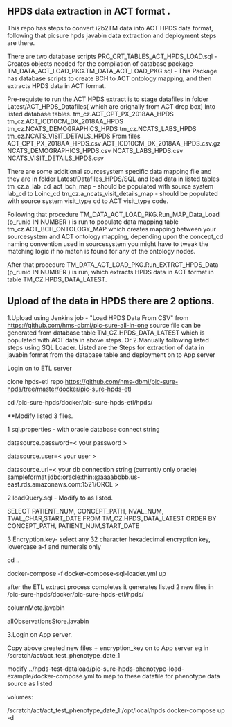 HPDS data extraction in ACT format .
----------------------------------------------
This repo has steps to convert i2b2TM data into ACT HPDS data format, following that picsure hpds javabin data extraction and deployment steps are there.

There are two database scripts PRC_CRT_TABLES_ACT_HPDS_LOAD.sql - Creates objects needed for the compilation of database package TM_DATA_ACT_LOAD_PKG.TM_DATA_ACT_LOAD_PKG.sql - This Package has database scripts to create BCH to ACT ontology mapping, and then extracts HPDS data in ACT format.

Pre-requiste to run the ACT HPDS extract is to stage datafiles in folder Latest/ACT_HPDS_Datafiles( which are orignally from ACT drop box) Into listed database tables. 
tm_cz.ACT_CPT_PX_2018AA_HPDS 
tm_cz.ACT_ICD10CM_DX_2018AA_HPDS 
tm_cz.NCATS_DEMOGRAPHICS_HPDS 
tm_cz.NCATS_LABS_HPDS 
tm_cz.NCATS_VISIT_DETAILS_HPDS 
From files ACT_CPT_PX_2018AA_HPDS.csv ACT_ICD10CM_DX_2018AA_HPDS.csv.gz NCATS_DEMOGRAPHICS_HPDS.csv NCATS_LABS_HPDS.csv NCATS_VISIT_DETAILS_HPDS.csv

There are some additional sourcesystem specific data mapping file and they are in folder Latest/Datafiles_HPDS/SQL and 
load data in listed tables
tm_cz.a_lab_cd_act_bch_map - should be populated with source system lab_cd to Loinc_cd
tm_cz.a_ncats_visit_details_map - should be populated with source system visit_type cd to ACT visit_type code.

Following that procedure TM_DATA_ACT_LOAD_PKG.Run_MAP_Data_Load (p_runid IN NUMBER ) is run to populate data mapping table tm_cz.ACT_BCH_ONTOLOGY_MAP which creates mapping between your sourcesystem and ACT ontology mapping, depending upon the concept_cd naming convention used in sourcesystem you might have to tweak the matching logic if no match is found for any of the ontology nodes.

After that procedure TM_DATA_ACT_LOAD_PKG.Run_EXTRCT_HPDS_Data (p_runid IN NUMBER )  is run, which extracts HPDS data in ACT format in table TM_CZ.HPDS_DATA_LATEST.


Upload of the data in HPDS there are 2 options.
----------------------------------------------
1.Upload using Jenkins job - "Load HPDS Data From CSV" from https://github.com/hms-dbmi/pic-sure-all-in-one
source file can be generated from database table TM_CZ.HPDS_DATA_LATEST which is populated with ACT data in above steps.
Or
2.Manually following listed steps using SQL Loader.
Listed are the Steps for extraction of data in javabin format from the database table and deployment on to App server

Login on to ETL server

clone hpds-etl repo https://github.com/hms-dbmi/pic-sure-hpds/tree/master/docker/pic-sure-hpds-etl

cd /pic-sure-hpds/docker/pic-sure-hpds-etl/hpds/

**Modify listed 3 files.

1 sql.properties - with oracle database connect string

datasource.password=< your password >

datasource.user=< your user >

datasource.url=< your db connection string (currently only oracle) sampleformat jdbc:oracle:thin:@aaaabbbb.us-east.rds.amazonaws.com:1521/ORCL >

2 loadQuery.sql - Modify to as listed.

SELECT PATIENT_NUM, CONCEPT_PATH, NVAL_NUM, TVAL_CHAR,START_DATE FROM TM_CZ.HPDS_DATA_LATEST ORDER BY CONCEPT_PATH, PATIENT_NUM,START_DATE

3 Encryption.key- select any 32 character hexadecimal encryption key, lowercase a-f and numerals only

cd ..

docker-compose -f docker-compose-sql-loader.yml up

after the ETL extract process completes it generates listed 2 new files in /pic-sure-hpds/docker/pic-sure-hpds-etl/hpds/

columnMeta.javabin

allObservationsStore.javabin

3.Login on App server.

Copy above created new files + encryption_key on to App server eg in /scratch/act/act_test_phenotype_date_1

modify ../hpds-test-dataload/pic-sure-hpds-phenotype-load-example/docker-compose.yml to map to these datafile for phenotype data source as listed

volumes:

/scratch/act/act_test_phenotype_date_1:/opt/local/hpds docker-compose up -d


